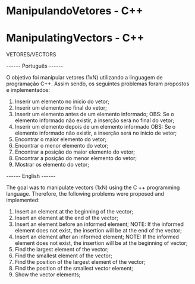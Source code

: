 # ManipulandoVetores - C++
# ManipulatingVectors - C++


VETORES/VECTORS


------ Português ------

O objetivo foi manipular vetores (1xN) utilizando a linguagem de programação C++. Assim sendo, os seguintes problemas foram propostos e implementados:
1. Inserir um elemento no início do vetor;
2. Inserir um elemento no final do vetor;
3. Inserir um elemento antes de um elemento informado; 
  OBS: Se o elemento informado não existir, a inserção será no final do vetor;
4. Inserir um elemento depois de um elemento informado
  OBS: Se o elemento informado não existir, a inserção será no inicio de vetor;
5. Encontrar o maior elemento do vetor;
6. Encontrar o menor elemento do vetor;
7. Encontrar a posição do maior elemento do vetor;
8. Encontrar a posição do menor elemento do vetor;
9. Mostrar os elemento do vetor;

------ English ------

The goal was to manipulate vectors (1xN) using the C ++ programming language. Therefore, the following problems were proposed and implemented:
1. Insert an element at the beginning of the vector;
2. Insert an element at the end of the vector;
3. Insert an element before an informed element;
  NOTE: If the informed element does not exist, the insertion will be at the end of the vector;
4. Insert an element after an informed element;
  NOTE: If the informed element does not exist, the insertion will be at the beginning of vector;
5. Find the largest element of the vector;
6. Find the smallest element of the vector;
7. Find the position of the largest element of the vector;
8. Find the position of the smallest vector element;
9. Show the vector elements;


